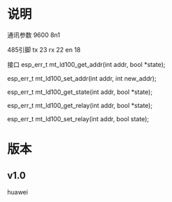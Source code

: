 # 说明

通讯参数 9600 8n1

485引脚
tx 23
rx 22
en 18

接口
esp_err_t mt_ld100_get_addr(int addr, bool *state);

esp_err_t mt_ld100_set_addr(int addr, int new_addr);

esp_err_t mt_ld100_get_state(int addr, bool *state);

esp_err_t mt_ld100_get_relay(int addr, bool *state);

esp_err_t mt_ld100_set_relay(int addr, bool state);

# 版本
##  v1.0
huawei
